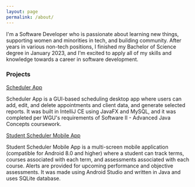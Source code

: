 ```yaml
---
layout: page
permalink: /about/
---
```

I'm a Software Developer who is passionate about learning new things, supporting women and minorities in tech, and building community. After years in various non-tech positions, I finished my Bachelor of Science degree in January 2023, and I'm excited to apply all of my skills and knowledge towards a career in software development.


### Projects
[Scheduler App](https://github.com/TanyaSelvog/Software_II_Project)

Scheduler App is a GUI-based scheduling desktop app where users can add, edit, and delete appointments and client data, and generate selected reports. It was built in IntelliJ CE using JavaFX and MySQL, and it was completed per WGU's requirements of Software II - Advanced Java Concepts coursework.

[Student Scheduler Mobile App](https://github.com/TanyaSelvog/StudentScheduler)

Student Scheduler Mobile App is a multi-screen mobile application (compatible for Android 8.0 and higher) where a student can track terms, courses associated with each term, and assessments associated with each course. Alerts are provided for upcoming performance and objective assessments. It was made using Android Studio and written in Java and uses SQLite database.
